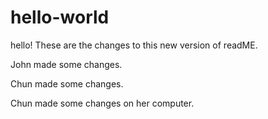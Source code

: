 # hello-world
hello!
These are the changes to this new version of readME.

John made some changes.

Chun made some changes.

Chun made some changes on her computer.